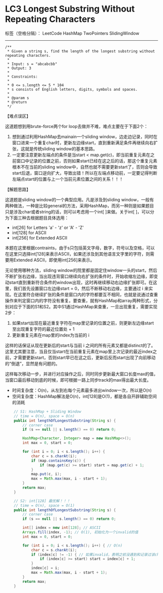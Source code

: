 # LC3 Longest Substring Without Repeating Characters

标签（空格分隔）： LeetCode HashMap TwoPointers SlidingWindow

---
    /**
     * Given a string s, find the length of the longest substring without repeating characters.
     *
     * Input: s = "abcabcbb"
     * Output: 3
     *
     * Constraints:
     *
     * 0 <= s.length <= 5 * 104
     * s consists of English letters, digits, symbols and spaces.
     *
     * @param s
     * @return
     */

【难点误区】

这道题想到用brute-force两个for loop去做并不难，难点主要在于下面2个：

1. 想到通过利用HashMap去mainain一个sliding window，边走边记录，同时在窗口进来一个重复char时，更新左边缘start，直到重新满足条件再继续向右扩张，这就是传统sliding window的基本思路。
2. 一定要注意更新左端点的条件是当start < map.get(c)，即当前重复元素在之前窗口中记录的位置之前，否则如果start已经在这之后的话，那这个重复元素根本不在当前的sliding window中，自然也就不需要更新start了，否则会导致start后退，窗口逆向扩大，导致出错！所以在左端点移动前，一定要记得判断左端点start的位置与上一个当前元素位置之间的关系！！！


【解题思路】

这道题是sliding window的一个典型应用。凡是涉及到sliding window，一般有两种做法，一种是比较general的方法，采用HashMap，而另一种则是如果题目只是涉及char或者string的话，则可以考虑用一个int[ ]来做。关于int[ ]，可以分为下面三种去根据题目具体选用：

* int[26] for Letters 'a' - 'z' or 'A' - 'Z'
* int[128] for ASCII
* int[256] for Extended ASCII

本题在这里根据contraints，由于s只包括英文字母，数字，符号以及空格，可以在这里只选择int[128]来表示ASCII，如果还涉及到其他语言文字里的字符，则需要用Extended ASCII，即使用int[256]来表示。

无论使用哪种方法，sliding window的院里都是固定住window一头的start，然后不断扩张右边缘，当出现违背窗口继续向右扩张的条件时，开始收缩左边缘，即变动start直到重新符合条件的window出现，这时再继续移动右边缘扩张即可。在这里，我们首先设置窗口左边缘start = 0，然后不断移动右边缘，主要通过 i 来实现。在这里符合继续扩张的条件是窗口内的字符都要互不相同，也就是说通过查重操作来判定窗口内的字符没有重复。要查重，就有HashMap和array两种形式，分别对应于下面的S1和S2。其中S1通过HashMap来查重，一旦出现重复，需要实现2步：

1. 如果start出现在最近重复字符在map里记录的位置之前，则更新左边缘start至出现重复字符的最近位置处 + 1
2. 更新重复元素在map里的index为当前的 i

这样的话保证从现在更新后的start与当前 i 之间的所有元素又都是distinct的了。这里尤其要注意，当且仅当start在当前重复元素在map里上次记录的最近index之前，才需要更新start，否则start早已在这之后，更新后反而start出现了向前移动的“倒退”，显然是有问题的。

这样每次移动一步，并进行对应操作之后，同时同步更新最大窗口长度max的值，当窗口最后移动到底的时候，即可根据一路上同步track的max得出最大长度。

* 时间复杂度：O(n)，从左到右每个元素最多进出window一次，所以是O(n)
* 空间复杂度：HashMap解法是O(n)，int[128]是O(1)，都是各自开辟辅助空间的消耗



```java     
    // S1: HashMap + Sliding Window
    // time = O(n), space = O(n)
    public int lengthOfLongestSubstring(String s) {
        // corner case
        if (s == null || s.length() == 0) return 0;

        HashMap<Character, Integer> map = new HashMap<>();
        int max = 0, start = 0;

        for (int i = 0; i < s.length(); i++) {
            char c = s.charAt(i);
            if (map.containsKey(c)) {
                if (map.get(c) >= start) start = map.get(c) + 1;
            }
            map.put(c, i);
            max = Math.max(max, i - start + 1);
        }
        return max;
    }

    // S2: int[128] 最优解！！！
    // time = O(n), space = O(1)
    public int lengthOfLongestSubstring(String s) {
        // corner case
        if (s == null || s.length() == 0) return 0;

        int[] index = new int[128]; // ASCII
        Arrays.fill(index, -1); // O(1), 初始化为一个invalid的值
        int max = 0, start = 0;

        for (int i = 0; i < s.length(); i++) { // O(n)
            char c = s.charAt(i);
            if (index[c] != -1) { // 如果invalid，表明之前没遇到和记录过该char
                if (index[c] >= start) start = index[c] + 1;
            }
            index[c] = i;
            max = Math.max(max, i - start + 1);
        }
        return max;
    }
```
